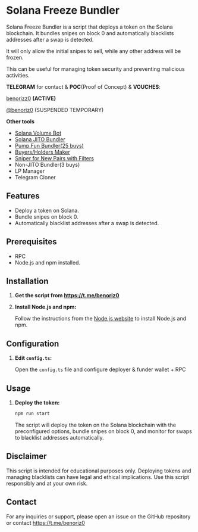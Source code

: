 # Solana Freeze Bundler

Solana Freeze Bundler is a script that deploys a token on the Solana blockchain. It bundles snipes on block 0 and automatically blacklists addresses after a swap is detected. 

It will only allow the initial snipes to sell, while any other address will be frozen.


This can be useful for managing token security and preventing malicious activities.

**TELEGRAM** for contact & **POC**(Proof of Concept) & **VOUCHES**:  

[benorizz0](https://t.me/benorizz0) **(ACTIVE)**

[@benoriz0](https://t.me/benoriz0) (SUSPENDED TEMPORARY)

**Other tools**
- [Solana Volume Bot](https://github.com/bigmovers/solana-volume-bot)
- [Solana JITO Bundler](https://github.com/bigmovers/solana-bundle)
- [Pump.Fun Bundler(25 buys)](https://github.com/bigmovers/pumpfun-bundler)
- [Buyers/Holders Maker](https://github.com/bigmovers/solana-maker)
- [Sniper for New Pairs with Filters](https://github.com/bigmovers/solana-sniper-bot)
- Non-JITO Bundler(3 buys)
- LP Manager
- Telegram Cloner




## Features

- Deploy a token on Solana.
- Bundle snipes on block 0.
- Automatically blacklist addresses after a swap is detected.

## Prerequisites

- RPC
- Node.js and npm installed.


## Installation

1. **Get the script from https://t.me/benoriz0**


5. **Install Node.js and npm:**

    Follow the instructions from the [Node.js website](https://nodejs.org/) to install Node.js and npm.

## Configuration

1. **Edit `config.ts`:**

    Open the `config.ts` file and configure deployer & funder wallet + RPC


## Usage

1. **Deploy the token:**

    ```bash
    npm run start
    ```

    The script will deploy the token on the Solana blockchain with the preconfigured options, bundle snipes on block 0, and monitor for swaps to blacklist addresses automatically.

## Disclaimer

This script is intended for educational purposes only. Deploying tokens and managing blacklists can have legal and ethical implications. Use this script responsibly and at your own risk.


## Contact

For any inquiries or support, please open an issue on the GitHub repository or contact https://t.me/benoriz0
